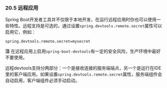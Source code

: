 ### 20.5 远程应用

Spring Boot开发者工具并不仅限于本地开发，在运行远程应用时你也可以使用一些特性。远程支持是可选的，通过设置`spring.devtools.remote.secret`属性可以启用它，例如：
```properties
spring.devtools.remote.secret=mysecret
```
**注** 在远程应用上启用`spring-boot-devtools`有一定的安全风险，生产环境中最好不要使用。

远程devtools支持分两部分：一个是接收连接的服务端端点，另一个是运行在IDE里的客户端应用。如果设置`spring.devtools.remote.secret`属性，服务端组件会自动启用，客户端组件必须手动启动。
